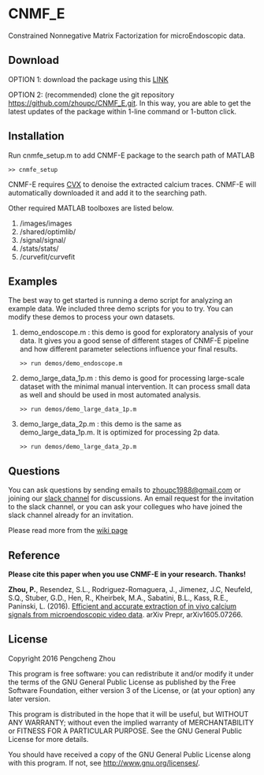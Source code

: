 # CNMF_E
Constrained Nonnegative Matrix Factorization for microEndoscopic data. 

## Download
OPTION 1: download the package using this [LINK](https://github.com/zhoupc/CNMF_E/archive/master.zip)

OPTION 2: (recommended) clone the git repository <https://github.com/zhoupc/CNMF_E.git>. In this way, you are able to get the latest updates of the package within 1-line command or 1-button click. 

## Installation
Run cnmfe_setup.m to add CNMF-E package to the search path of MATLAB

`>> cnmfe_setup`

CNMF-E requires [CVX](http://cvxr.com/cvx/) to denoise the extracted calcium traces. CNMF-E will automatically downloaded it and add it to the searching path. 

Other required MATLAB toolboxes are listed below. 

1. /images/images
2. /shared/optimlib/
3. /signal/signal/
4. /stats/stats/
5. /curvefit/curvefit


## Examples
The best way to get started is running a demo script for analyzing an example data. We included three demo scripts for you to try. You can modify these demos to process your own datasets. 

1. demo_endoscope.m : this demo is good for exploratory analysis of your data. It gives you a good sense of different stages of CNMF-E pipeline and how different parameter selections influence your final results. 

	`>> run demos/demo_endoscope.m ` 

2. demo_large_data_1p.m : this demo is good for processing large-scale dataset with the minimal manual intervention. It can process small data as well and should be used in most automated analysis. 

	`>> run demos/demo_large_data_1p.m`

3. demo_large_data_2p.m : this demo is the same as demo_large_data_1p.m. It is optimized for processing 2p data. 

	`>> run demos/demo_large_data_2p.m`

## Questions
You can ask questions by sending emails to zhoupc1988@gmail.com or joining our [slack channel](https://beat-ica.slack.com) for discussions. An email request for the invitation to the slack channel,  or you can ask your collegues who have joined the slack channel already for an invitation. 

Please read more from the [wiki page](https://github.com/zhoupc/CNMF_E/wiki) 

## Reference
**Please cite this paper when you use CNMF-E in your research. Thanks!**

**Zhou, P.**, Resendez, S.L., Rodriguez-Romaguera, J., Jimenez, J.C, Neufeld, S.Q., Stuber, G.D., Hen, R., Kheirbek, M.A., Sabatini, B.L., Kass, R.E., Paninski, L. (2016). [Efficient and accurate extraction of in vivo calcium signals from microendoscopic video data](https://arxiv.org/abs/1605.07266). arXiv Prepr, arXiv1605.07266.

## License
Copyright 2016 Pengcheng Zhou

This program is free software: you can redistribute it and/or modify
it under the terms of the GNU General Public License as published by
the Free Software Foundation, either version 3 of the License, or
(at your option) any later version.

This program is distributed in the hope that it will be useful,
but WITHOUT ANY WARRANTY; without even the implied warranty of
MERCHANTABILITY or FITNESS FOR A PARTICULAR PURPOSE.  See the
GNU General Public License for more details.

You should have received a copy of the GNU General Public License
along with this program.  If not, see <http://www.gnu.org/licenses/>.
